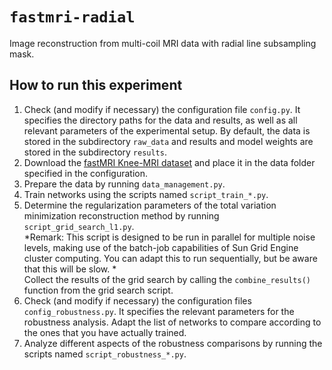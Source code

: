 # `fastmri-radial`

Image reconstruction from multi-coil MRI data with radial line subsampling mask.

## How to run this experiment

1. Check (and modify if necessary) the configuration file `config.py`. It specifies the directory paths for the data and results, as well as all relevant parameters of the experimental setup. By default, the data is stored in the subdirectory `raw_data` and results and model weights are stored in the subdirectory `results`.
2. Download the [fastMRI Knee-MRI dataset](https://fastmri.org/dataset/) and place it in the data folder specified in the configuration.
2. Prepare the data by running `data_management.py`.
3. Train networks using the scripts named `script_train_*.py`.
4. Determine the regularization parameters of the total variation minimization reconstruction method by running `script_grid_search_l1.py`.  
 *Remark: This script is designed to be run in parallel for multiple noise levels, making use of the batch-job capabilities of Sun Grid Engine cluster computing. You can adapt this to run sequentially, but be aware that this will be slow. *  
 Collect the results of the grid search by calling the `combine_results()` function from the grid search script.
5. Check (and modify if necessary) the configuration files `config_robustness.py`. It specifies the relevant parameters for the robustness analysis. Adapt the list of networks to compare according to the ones that you have actually trained.
6. Analyze different aspects of the robustness comparisons by running the scripts named `script_robustness_*.py`.
